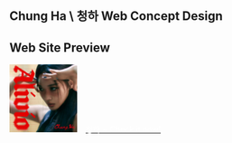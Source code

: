 <h2>Chung Ha \ 청하 Web Concept Design<h2>

## Web Site Preview
<div align="justify" display="inline-block">
<a href="https://allegsu.github.io/chung_ha_concept_design/"><img src="./media/images/alivio-cover.jpg" alt="goto" width="120"></img><span style="color:white; margin-left:15px;">청하 ~ Check it now!</span></a>